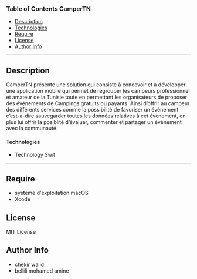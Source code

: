 ### Table of Contents CamperTN

- [Description](#description)
- [Technologies](#how-to-use)
- [Require](#how-to-use)
- [License](#license)
- [Author Info](#author-info)

---

## Description

CamperTN présente une solution qui consiste à concevoir et à développer une application mobile qui permet de regrouper les campeurs professionnel et amateur de la Tunisie toute en permettant les organisateurs de proposer des évènements de Campings gratuits ou payants. Ainsi d’offrir au campeur des différents services comme la possibilité de favoriser un évènement c’est-à-dire sauvegarder toutes les données relatives à cet évènement, en plus lui offrir la posiblité d’évaluer, commenter et partager un évènement avec la communauté.

#### Technologies

- Technology Swit

---

## Require

- systeme d'exploitation macOS
- Xcode

## License

MIT License

## Author Info

- chekir walid
- bellili mohamed amine
